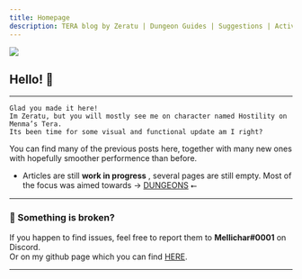 ```yaml
---
title: Homepage
description: TERA blog by Zeratu | Dungeon Guides | Suggestions | Activities | Battlegrounds | Theorycrafting | Menma's TERA ...
---
```

![](https://i.imgur.com/y1Ii9IP.png)
## Hello! 👋

<hr/>

`Glad you made it here!` <br>
`Im Zeratu, but you will mostly see me on character named Hostility on Menma’s Tera.` <br>
`Its been time for some visual and functional update am I right? ` 
 
You can find many of the previous posts here, together with many new ones with hopefully smoother performence than before. <br>

- Articles are still **work in progress** , several pages are still empty. Most of the focus was aimed towards → [DUNGEONS](dungeons/) ⭠ 
<hr/>

### 💬 Something is broken?
If you happen to find issues, feel free to report them to **Mellichar#0001** on Discord. <br>
Or on my github page which you can find [HERE](https://github.com/Zera-dev/tenacity-tera.github.io).

<hr/>

 
     